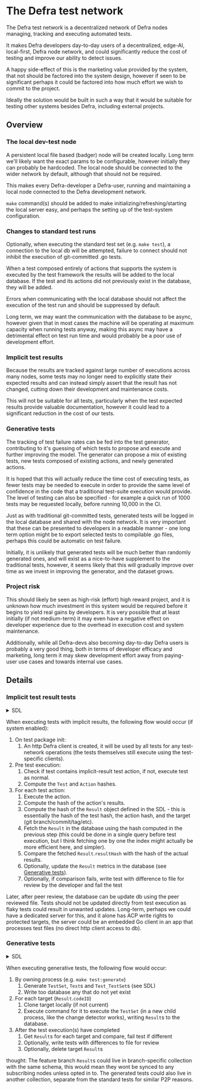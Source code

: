 # The Defra test network

The Defra test network is a decentralized network of Defra nodes managing, tracking and executing automated tests.

It makes Defra developers day-to-day users of a decentralized, edge-AI, local-first, Defra node network, and could significantly reduce the cost of testing and improve our ability to detect issues.

A happy side-effect of this is the marketing value provided by the system, that not should be factored into the system design, however if seen to be significant perhaps it could be factored into how much effort we wish to commit to the project.

Ideally the solution would be built in such a way that it would be suitable for testing other systems besides Defra, including external projects.

## Overview

### The local dev-test node

A persistent local file based (badger) node will be created locally.  Long term we'll likely want the exact params to be configurable, however initially they can probably be hardcoded.  The local node should be connected to the wider network by default, although that should not be required.

This makes every Defra-developer a Defra-user, running and maintaining a local node connected to the Defra development network.

`make` command(s) should be added to make initializing/refreshing/starting the local server easy, and perhaps the setting up of the test-system configuration.

### Changes to standard test runs

Optionally, when executing the standard test set (e.g. `make test`), a connection to the local db will be attempted, failure to connect should not inhibit the execution of git-committed .go tests.

When a test composed entirely of actions that supports the system is executed by the test framework the results will be added to the local database.  If the test and its actions did not previously exist in the database, they will be added.

Errors when communicating with the local database should not affect the execution of the test run and should be suppressed by default.

Long term, we may want the communication with the database to be async, however given that in most cases the machine will be operating at maximum capacity when running tests anyway, making this async may have a detrimental effect on test run time and would probably be a poor use of development effort.

### Implicit test results

Because the results are tracked against large number of executions across many nodes, some tests may no longer need to explicitly state their expected results and can instead simply assert that the result has not changed, cutting down their development and maintenance costs.

This will not be suitable for all tests, particularly when the test expected results provide valuable documentation, however it could lead to a significant reduction in the cost of our tests.

### Generative tests

The tracking of test failure rates can be fed into the test generator, contributing to it's guessing of which tests to propose and execute and further improving the model.  The generator can propose a mix of existing tests, new tests composed of existing actions, and newly generated actions.

It is hoped that this will actually reduce the time cost of executing tests, as fewer tests may be needed to execute in order to provide the same level of confidence in the code that a traditional test-suite execution would provide.  The level of testing can also be specified - for example a quick run of 1000 tests may be requested locally, before running 10,000 in the CI.

Just as with traditional git-committed tests, generated tests will be logged in the local database and shared with the node network.  It is very important that these can be presented to developers in a readable manner - one long term option might be to export selected tests to compilable .go files, perhaps this could be automatic on test failure.

Initially, it is unlikely that generated tests will be much better than randomly generated ones, and will exist as a nice-to-have supplement to the traditional tests, however, it seems likely that this will gradually improve over time as we invest in improving the generator, and the dataset grows.

### Project risk

This should likely be seen as high-risk (effort) high reward project, and it is unknown how much investment in this system would be required before it begins to yield real gains by developers.  It is very possible that at least initially (if not medium-term) it may even have a negative effect on developer experience due to the overhead in execution cost and system maintenance.

Additionally, while all Defra-devs also becoming day-to-day Defra users is probably a very good thing, both in terms of developer efficacy and marketing, long term it may skew development effort away from paying-user use cases and towards internal use cases.

## Details

### Implicit test result tests

<details>
    <summary>SDL</summary>

    type Test {
		name: String

		# The test hash is really just a hash of the (ordered by index) hashes of its' actions' hashes, it should not include
		# test name or other metadata
		hash: String @index
	}

	type Action {
		hash: String @index
		json: Json
	}

	# many-many bridging object
	type Test_Action {
		# This action's location within the test, very important for a bunch of reasons,
		# including if the same action is defined multiple times in the same test
		index: Integer

		# Test.hash plus Action.hash plus index (hash just saves space)
		hash: String @index

		test: Test
		action: Action
	}

	type Result {
		test_action: Test_Action # index?
		# The marker used to identify the state of the code, for example the branch name, or git commit id
		codeID: String

		# Test_Action.hash plus codeID
		hash: String @index

		# The hash of the result
		resultHash: String
		# The result accepted as the expected result
		result: Json
	}
</details>

When executing tests with implicit results, the following flow would occur (if system enabled):

1. On test package init:
    1. An http Defra client is created, it will be used by all tests for any test-network operations (the tests themselves still execute using the test-specific clients).
2. Pre test execution:
    1. Check if test contains implicit-result test action, if not, execute test as normal.
    2. Compute the `Test` and `Action` hashes.
3. For each test action:
    1. Execute the action.
    2. Compute the hash of the action's results.
    3. Compute the hash of the `Result` object defined in the SDL - this is essentially the hash of the test hash, the action hash, and the target (git branch/commit/tag/etc).
    4. Fetch the `Result` in the database using the hash computed in the previous step (this could be done in a single query before test execution, but I think fetching one by one the index might actually be more efficient here, and simpler).
    5. Compare the fetched `Result`.`resultHash` with the hash of the actual results.
    6. Optionally, update the `Result` metrics in the database (see [Generative tests](#generative-tests-1)).
    7. Optionally, if comparison fails, write test with difference to file for review by the developer and fail the test

Later, after peer review, the database can be update db using the peer reviewed file.  Tests should not be updated directly from test execution as flaky tests could result in unwanted updates.  Long-term, perhaps we could have a dedicated server for this, and it alone has ACP write rights to protected targets, the server could be an embedded Go client in an app that processes test files (no direct http client access to db).

### Generative tests

<details>
    <summary>SDL</summary>

    type TestSet {
        # optionally, this could contain metadata
	}

	# many-many bridging object
	type Test_TestSet {
		test: Test
		testSet: TestSet
	}

	type Result {
		... # Extending the `Result` type defined in `Implicit test result tests`

		# These are example metrics that may be useful for the generator (they should be added as/when the generator implementation makes use of them).
		# It might be preferable to host these on another, dedicated collection (one-one with Result):

		count: Integer @crdt(type: "pncounter")
		failureCount: Integer @crdt(type: "pncounter")
		# it might be better to make this a pncounter (sum) and then calculate the average (maybe in a view) as the pncounter will handle
		# concurrent updates better than a LWWR, for now, this is just an illustration, so it doesn't really matter.
		averageExecutionTime: Time
	}
</details>

When executing generative tests, the following flow would occur:

1. By owning process (e.g. `make test:generate`)
    1. Generate `TestSet`, `Test`s and `Test_TestSet`s (see SDL)
    2. Write too database any that do not yet exist
2. For each target (`Result`.`codeID`)
    1. Clone target locally (if not current)
    2. Execute command for it to execute the `TestSet` (in a new child process, like the change detector works), writing `Result`s to the database.
3. After the test execution(s) have completed
    1. Get `Result`s for each target and compare, fail test if different
    2. Optionally, write tests with differences to file for review
    3. Optionally, delete target `Result`s

thought: The feature branch `Result`s could live in branch-specific collection with the same schema, this would mean they wont be synced to any subscribing nodes unless opted in to.  The generated tests could also live in another collection, separate from the standard tests for similar P2P reasons.
